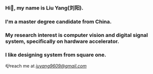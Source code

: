 ### Hi👋, my name is Liu Yang(刘阳).
### I'm a master degree candidate from China. 
### My research interest is computer vision and digital signal system, specifically on hardware accelerator.
### I like designing system from square one.



📪reach me at *iuyang9609@gmail.com*
<!--
**liuyang9609/liuyang9609** is a ✨ _special_ ✨ repository because its `README.md` (this file) appears on your GitHub profile.

Here are some ideas to get you started:

- 🔭 I’m currently working on ...
- 🌱 I’m currently learning ...
- 👯 I’m looking to collaborate on ...
- 🤔 I’m looking for help with ...
- 💬 Ask me about ...
- 📫 How to reach me: ...
- 😄 Pronouns: ...
- ⚡ Fun fact: ...
-->
